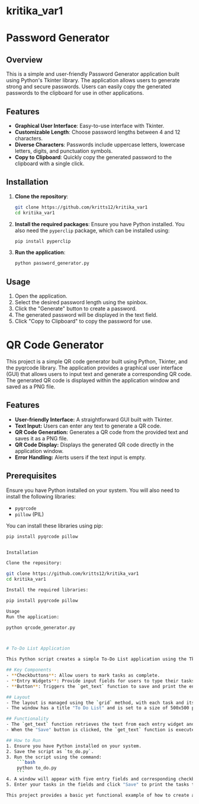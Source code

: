 # kritika_var1

# Password Generator

## Overview

This is a simple and user-friendly Password Generator application built using Python's Tkinter library. The application allows users to generate strong and secure passwords. Users can easily copy the generated passwords to the clipboard for use in other applications.

## Features

- **Graphical User Interface**: Easy-to-use interface with Tkinter.
- **Customizable Length**: Choose password lengths between 4 and 12 characters.
- **Diverse Characters**: Passwords include uppercase letters, lowercase letters, digits, and punctuation symbols.
- **Copy to Clipboard**: Quickly copy the generated password to the clipboard with a single click.

## Installation

1. **Clone the repository**:
    ```bash
    git clone https://github.com/kritts12/kritika_var1
    cd kritika_var1
    ```

2. **Install the required packages**:
    Ensure you have Python installed. You also need the `pyperclip` package, which can be installed using:
    ```bash
    pip install pyperclip
    ```

3. **Run the application**:
    ```bash
    python password_generator.py
    ```

## Usage

1. Open the application.
2. Select the desired password length using the spinbox.
3. Click the "Generate" button to create a password.
4. The generated password will be displayed in the text field.
5. Click "Copy to Clipboard" to copy the password for use.



# QR Code Generator

This project is a simple QR code generator built using Python, Tkinter, and the pyqrcode library. The application provides a graphical user interface (GUI) that allows users to input text and generate a corresponding QR code. The generated QR code is displayed within the application window and saved as a PNG file.

## Features

- **User-friendly Interface:** A straightforward GUI built with Tkinter.
- **Text Input:** Users can enter any text to generate a QR code.
- **QR Code Generation:** Generates a QR code from the provided text and saves it as a PNG file.
- **QR Code Display:** Displays the generated QR code directly in the application window.
- **Error Handling:** Alerts users if the text input is empty.

## Prerequisites

Ensure you have Python installed on your system. You will also need to install the following libraries:
- `pyqrcode`
- `pillow` (PIL)

You can install these libraries using pip:
```sh
pip install pyqrcode pillow


Installation

Clone the repository:

git clone https://github.com/kritts12/kritika_var1
cd kritika_var1

Install the required libraries:

pip install pyqrcode pillow

Usage
Run the application:

python qrcode_generator.py



# To-Do List Application

This Python script creates a simple To-Do List application using the Tkinter library. The application interface consists of five tasks, each with a corresponding checkbox and text entry field. The tasks can be marked as complete using the checkboxes and saved using a "Save" button. The script captures the text from the entry fields and prints it in the console when the "Save" button is pressed.

## Key Components
- **Checkbuttons**: Allow users to mark tasks as complete.
- **Entry Widgets**: Provide input fields for users to type their tasks.
- **Button**: Triggers the `get_text` function to save and print the entered tasks.

## Layout
- The layout is managed using the `grid` method, with each task and its checkbox arranged in a row.
- The window has a title "To Do List" and is set to a size of 500x500 pixels.

## Functionality
- The `get_text` function retrieves the text from each entry widget and stores it in a dictionary called `entry_data`.
- When the "Save" button is clicked, the `get_text` function is executed, and the task data is printed in the console.

## How to Run
1. Ensure you have Python installed on your system.
2. Save the script as `to_do.py`.
3. Run the script using the command:
    ```bash
    python to_do.py
    ```
4. A window will appear with five entry fields and corresponding checkboxes.
5. Enter your tasks in the fields and click "Save" to print the tasks to the console.

This project provides a basic yet functional example of how to create a GUI application with Tkinter.

